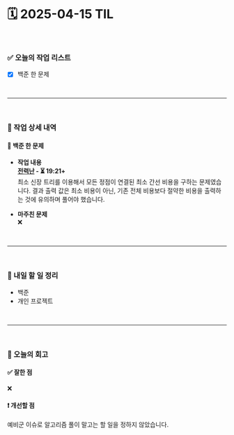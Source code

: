 # 🗓️ 2025-04-15 TIL

<br>

### ✅ 오늘의 작업 리스트  
- [x] 백준 한 문제

<br>

---

<br>

### 📌 작업 상세 내역  

#### 🔹 백준 한 문제
- **작업 내용**<br>
**[전력난](https://www.acmicpc.net/problem/6497) - ⏳ 19:21+**<br>
최소 신장 트리를 이용해서 모든 정점이 연결된 최소 간선 비용을 구하는 문제였습니다. 결과 출력 값은 최소 비용이 아닌, 기존 전체 비용보다 절약한 비용을 출력하는 것에 유의하며 풀어야 했습니다.

- **마주친 문제**<br>
❌

<br>

---

<br>

### 🚀 내일 할 일 정리  

- 백준
- 개인 프로젝트

<br>

---

<br>

### 🧐 오늘의 회고  

#### ✅ 잘한 점
❌

#### ❗ 개선할 점
예비군 이슈로 알고리즘 풀이 말고는 할 일을 정하지 않았습니다. 


<br><br><br>
